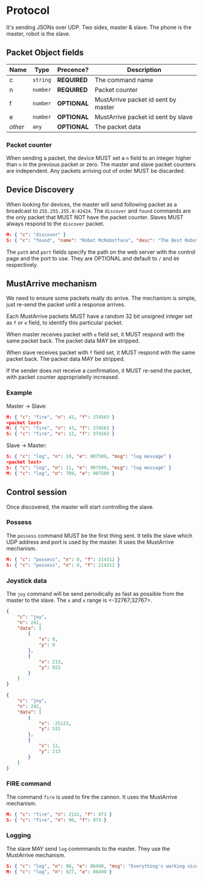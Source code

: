# Protocol
It's sending JSONs over UDP. Two sides, master & slave. The phone is the master, robot is the slave.

## Packet Object fields
| Name    | Type     | Precence?    | Description                              |
| ------- | -------- | ------------ | ---------------------------------------- |
| c       | `string` | **REQUIRED** | The command name                         |
| n       | `number` | **REQUIRED** | Packet counter                           |
| f       | `number` | **OPTIONAL** | MustArrive packet id sent by master   |
| e       | `number` | **OPTIONAL** | MustArrive packet id sent by slave    |
| *other* | `any`    | **OPTIONAL** | The packet data                          |

### Packet counter
When sending a packet, the device MUST set a `n` field to an integer higher than `n` in the previous packet or zero. The master and slave packet counters are independent. Any packets arriving out of order MUST be discarded.

## Device Discovery
When looking for devices, the master will send following packet as a broadcast to `255.255.255.0:42424`. The `discover` and `found` commands are the only packet that MUST NOT have the packet counter. Slaves MUST always respond to the `discover` packet.

```json
M: { "c": "discover" }
S: { "c": "found", "name": "Robot McRobotface", "desc": "The Best Robot", "path": "/", "port": 80}
```

The `path` and `port` fields specify the path on the web server with the control page and the port to use. They are OPTIONAL and default to `/` and `80` respectively.

## MustArrive mechanism
We need to ensure some packets really do arrive. The mechanism is simple, just re-send the packet until a response arrives.

Each MustArrive packets MUST have a random 32 bit unsigned integer set as `f` or `e` field, to identify this particular packet.

When master receives packet with `e` field set, it MUST respond with the same packet back. The packet data MAY be stripped.

When slave receives packet with `f` field set, it MUST respond with the same packet back. The packet data MAY be stripped.

If the sender does not receive a confirmation, it MUST re-send the packet, with packet counter appropriatelly increased.

### Example
Master -> Slave:
```json
M: { "c": "fire", "n": 42, "f": 374563 }
<packet lost>
M: { "c": "fire", "n": 43, "f": 374563 }
S: { "c": "fire", "n": 12, "f": 374563 }
```

Slave -> Master:
```json
S: { "c": "log", "n": 10, "e": 907509, "msg": "log message" }
<packet lost>
S: { "c": "log", "n": 11, "e": 907509, "msg": "log message" }
M: { "c": "log", "n": 789, "e": 907509 }
```

## Control session
Once discovered, the master will start controlling the slave.

### Possess
The `possess` command MUST be the first thing sent. It tells the slave which UDP address and port is used by the master. It uses the MustArrive mechanism.

```json
M: { "c": "possess", "n": 0, "f": 214312 }
S: { "c": "possess", "n": 0, "f": 214312 }
```

### Joystick data
The `joy` command will be send periodically as fast as possible from the master to the slave. The `x` and `x` range is <-32767;32767>.

```json
{
    "c": "joy",
    "n": 241,
    "data": [
        {
            "x": 0,
            "y": 0
        },
        {
            "x": 213,
            "y": 923
        }
    ]
}

{
    "c": "joy",
    "n": 242,
    "data": [
        {
            "x": -25123,
            "y": 531
        },
        {
            "x": 12,
            "y": 213
        }
    ]
}
```

### FIRE command
The command `fire` is used to fire the cannon. It uses the MustArrive mechanism.
```json
M: { "c": "fire", "n": 2131, "f": 973 }
S: { "c": "fire", "n": 90, "f": 973 }
```

### Logging
The slave MAY send `log` commmands to the master. They use the MustArrive mechanism.

```json
S: { "c": "log", "n": 98, "e": 86490, "msg": "Everything's working nicely!" }
M: { "c": "log", "n": 927, "e": 86490 }
```

